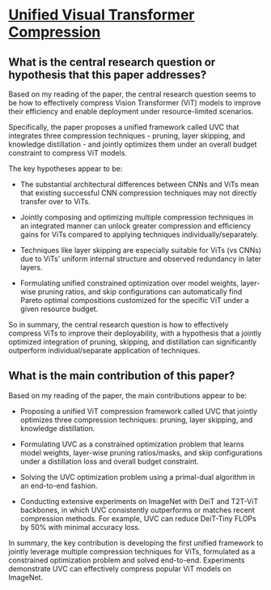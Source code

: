 # [Unified Visual Transformer Compression](https://arxiv.org/abs/2203.08243v1)

## What is the central research question or hypothesis that this paper addresses?

 Based on my reading of the paper, the central research question seems to be how to effectively compress Vision Transformer (ViT) models to improve their efficiency and enable deployment under resource-limited scenarios. 

Specifically, the paper proposes a unified framework called UVC that integrates three compression techniques - pruning, layer skipping, and knowledge distillation - and jointly optimizes them under an overall budget constraint to compress ViT models. 

The key hypotheses appear to be:

- The substantial architectural differences between CNNs and ViTs mean that existing successful CNN compression techniques may not directly transfer over to ViTs.

- Jointly composing and optimizing multiple compression techniques in an integrated manner can unlock greater compression and efficiency gains for ViTs compared to applying techniques individually/separately.

- Techniques like layer skipping are especially suitable for ViTs (vs CNNs) due to ViTs' uniform internal structure and observed redundancy in later layers.

- Formulating unified constrained optimization over model weights, layer-wise pruning ratios, and skip configurations can automatically find Pareto optimal compositions customized for the specific ViT under a given resource budget.

So in summary, the central research question is how to effectively compress ViTs to improve their deployability, with a hypothesis that a jointly optimized integration of pruning, skipping, and distillation can significantly outperform individual/separate application of techniques.


## What is the main contribution of this paper?

 Based on my reading of the paper, the main contributions appear to be:

- Proposing a unified ViT compression framework called UVC that jointly optimizes three compression techniques: pruning, layer skipping, and knowledge distillation. 

- Formulating UVC as a constrained optimization problem that learns model weights, layer-wise pruning ratios/masks, and skip configurations under a distillation loss and overall budget constraint.

- Solving the UVC optimization problem using a primal-dual algorithm in an end-to-end fashion.

- Conducting extensive experiments on ImageNet with DeiT and T2T-ViT backbones, in which UVC consistently outperforms or matches recent compression methods. For example, UVC can reduce DeiT-Tiny FLOPs by 50% with minimal accuracy loss.

In summary, the key contribution is developing the first unified framework to jointly leverage multiple compression techniques for ViTs, formulated as a constrained optimization problem and solved end-to-end. Experiments demonstrate UVC can effectively compress popular ViT models on ImageNet.
